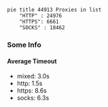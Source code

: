 
```mermaid
pie title 44913 Proxies in list
    "HTTP" : 24976
    "HTTPS": 6661
    "SOCKS" : 18462
```

### Some Info
#### Average Timeout

- mixed: 3.0s
- http: 1.5s
- https: 8.6s
- socks: 6.3s